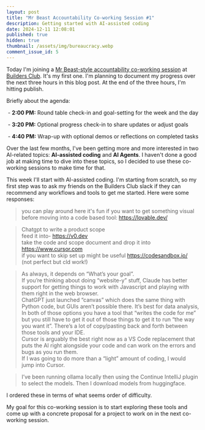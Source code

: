 ```yaml
---
layout: post
title: "Mr Beast Accountability Co-working Session #1"
description: Getting started with AI-assisted coding
date: 2024-12-11 12:08:01
published: true
hidden: true
thumbnail: /assets/img/bureaucracy.webp
comment_issue_id: 5
---
```

Today I'm joining a [Mr Beast-style accountability co-working session](https://lu.ma/k9wclosu?tk=1yEyJQ) at [Builders Club](https://buildersclub.ca). It's my first one. I'm planning to document my progress over the next three hours in this blog post. At the end of the three hours, I'm hitting publish. 

Briefly about the agenda:

​ - **2:00 PM:** Round table check-in and goal-setting for the week and the day

​ - **3:20 PM:** Optional progress check-in to share updates or adjust goals

​ - **4:40 PM:** Wrap-up with optional demos or reflections on completed tasks

Over the last few months, I've been getting more and more interested in two AI-related topics: **AI-assisted coding** and **AI Agents**. I haven't done a good job at making time to dive into these topics, so I decided to use these co-working sessions to make time for that. 

This week I'll start with AI-assisted coding. I'm starting from scratch, so my first step was to ask my friends on the Builders Club slack if they can recommend any workflows and tools to get me started. Here were some responses:

> you can play around here it's fun if you want to get something visual before moving into a code based tool: https://lovable.dev/

> Chatgpt to write a product scope  
> feed it into- https://v0.dev  
> take the code  and scope document and drop it into https://www.cursor.com  
> if you want to skip set up might be useful https://codesandbox.io/  
> (not perfect but cld work!)  

> As always, it depends on “What’s your goal”.  
> If you’re thinking about doing “website-y” stuff, Claude has better support for getting things to work with Javascript and playing with them right in the web browser.  
> ChatGPT just launched “canvas” which does the same thing with Python code, but GUIs aren’t possible there. It’s best for data analysis,  
> In both of those options you have a tool that “writes the code for me” but you still have to get it out of those things to get it to run “the way you want it”. There’s a lot of copy/pasting back and forth between those tools and your IDE.  
> Cursor is arguably the best right now as a VS Code replacement that puts the AI right alongside your code and can work on the errors and bugs as you run them.  
> If I was going to do more than a “light” amount of coding, I would jump into Cursor.

> I’ve been running ollama locally then using the Continue IntelliJ plugin to select the models. Then I download models from huggingface.  

I ordered these in terms of what seems order of difficulty. 

My goal for this co-working session is to start exploring these tools and come up with a concrete proposal for a project to work on in the next co-working session. 